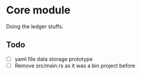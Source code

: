 # Core module

Doing the ledger stuffs.

## Todo  
- [ ] yaml file data storage prototype
- [ ] Remove src/main.rs as it was a bin project before
